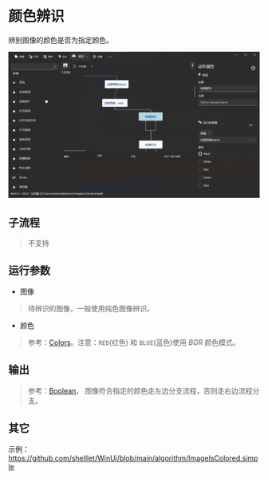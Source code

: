 # 颜色辨识

辨别图像的颜色是否为指定颜色。

![ImageColorDiscrimination](./images/09.png ':size=90%')

## 子流程

> 不支持

## 运行参数

* 图像
> 待辨识的图像，一般使用纯色图像辨识。

* 颜色
> 参考：[Colors](./enums/Colors.md)。注意：`RED`(红色) 和 `BLUE`(蓝色)使用 *BGR* 颜色模式。

## 输出

> 参考：[Boolean](./types/Boolean.md)， 图像符合指定的颜色走左边分支流程，否则走右边流程分支。



## 其它

示例： https://github.com/shelllet/WinUi/blob/main/algorithm/ImageIsColored.simple
